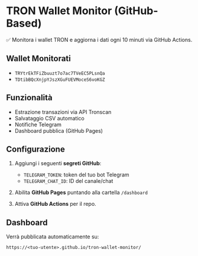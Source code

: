 # TRON Wallet Monitor (GitHub-Based)

✅ Monitora i wallet TRON e aggiorna i dati ogni 10 minuti via GitHub Actions.

## Wallet Monitorati
- `TRYtrEkTFiZbuuzt7o7ac7TVeEC5PLsnQa`
- `TDtibBQcXnjpYJszXGuFUEVMoceS6voKGZ`

## Funzionalità
- Estrazione transazioni via API Tronscan
- Salvataggio CSV automatico
- Notifiche Telegram
- Dashboard pubblica (GitHub Pages)

## Configurazione

1. Aggiungi i seguenti **segreti GitHub**:
   - `TELEGRAM_TOKEN`: token del tuo bot Telegram
   - `TELEGRAM_CHAT_ID`: ID del canale/chat

2. Abilita **GitHub Pages** puntando alla cartella `/dashboard`

3. Attiva **GitHub Actions** per il repo.

## Dashboard
Verrà pubblicata automaticamente su:

`https://<tuo-utente>.github.io/tron-wallet-monitor/`

